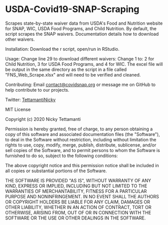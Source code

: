 # USDA-Covid19-SNAP-Scraping
Scrapes state-by-state waiver data from USDA's Food and Nutrition website for SNAP, WIC, USDA Food Programs, and Child Nutrition. By default, the script scrapes the SNAP waivers. Documentation details how to download other waivers. 

Installation: Download the r script, open/run in RStudio. 

Usage: Change line 29 to download different waivers: Change 1 to: 2 for Child Nutrition, 3 for USDA Food Programs, and 4 for WIC. The excel file will be output in the same directory as the script in a file called "FNS_Web_Scrape.xlsx" and will need to be verified and cleaned. 

Contributing: Email contact@covidsnap.org or message me on GitHub to help contribute to our projects. 

Twitter: [TettamantiNicky](https://twitter.com/TettamantiNicky)

MIT License

Copyright (c) 2020 Nicky Tettamanti

Permission is hereby granted, free of charge, to any person obtaining a copy
of this software and associated documentation files (the "Software"), to deal
in the Software without restriction, including without limitation the rights
to use, copy, modify, merge, publish, distribute, sublicense, and/or sell
copies of the Software, and to permit persons to whom the Software is
furnished to do so, subject to the following conditions:

The above copyright notice and this permission notice shall be included in all
copies or substantial portions of the Software.

THE SOFTWARE IS PROVIDED "AS IS", WITHOUT WARRANTY OF ANY KIND, EXPRESS OR
IMPLIED, INCLUDING BUT NOT LIMITED TO THE WARRANTIES OF MERCHANTABILITY,
FITNESS FOR A PARTICULAR PURPOSE AND NONINFRINGEMENT. IN NO EVENT SHALL THE
AUTHORS OR COPYRIGHT HOLDERS BE LIABLE FOR ANY CLAIM, DAMAGES OR OTHER
LIABILITY, WHETHER IN AN ACTION OF CONTRACT, TORT OR OTHERWISE, ARISING FROM,
OUT OF OR IN CONNECTION WITH THE SOFTWARE OR THE USE OR OTHER DEALINGS IN THE
SOFTWARE.
